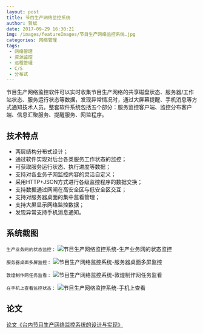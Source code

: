 ```yaml
---
layout: post
title: 节目生产网络监控系统
author: 贺斌
date: 2017-09-29 16:30:21
img: /images/featureImages/节目生产网络监控系统.jpg
categories: 网络管理
tags:
 - 网络管理
 - 资源监控
 - 远程管理
 - C/S
 - 分布式
---
```



节目生产网络监控软件可以实时收集节目生产网络的共享磁盘状态、服务器/工作站状态、服务运行状态等数据，发现异常情况时，通过大屏幕提醒、手机消息等方式通知技术人员。整套软件系统包括五个部分：服务监控客户端、监控分布客户端、信息汇聚服务、提醒服务、网监程序。

## 技术特点

- 两层结构分布式设计；
- 通过软件实现对后台各类服务工作状态的监控；
- 可获取服务运行状态、执行进度等数据；
- 支持对各业务子网监控内容的灵活自定义；
- 采用HTTP+JSON方式进行各级监控程序的数据交换；
- 支持数据通过网闸在高安全区与低安全区交互；
- 支持对服务器桌面的集中监看管理；
- 支持大屏显示网络监控数据；
- 发现异常支持手机消息通知。

## 系统截图

`生产业务网的状态监控：`
<img src="/images/节目生产网络监控系统-生产业务网的状态监控.png" alt="节目生产网络监控系统-生产业务网的状态监控" />

`服务器桌面多屏监控：`
<img src="/images/节目生产网络监控系统-服务器桌面多屏监控.png" alt="节目生产网络监控系统-服务器桌面多屏监控" />

`敦煌制作网任务监看：`
<img src="/images/节目生产网络监控系统-敦煌制作网任务监看.png" alt="节目生产网络监控系统-敦煌制作网任务监看" />

`在手机上查看监控状态：`
<img src="/images/节目生产网络监控系统-手机上查看.jpg" alt="节目生产网络监控系统-手机上查看" />

## 论文

[论文《台内节目生产网络监控系统的设计与实现》][论文地址]


[论文地址]:https://kns.cnki.net/kcms/detail/detail.aspx?filename=DSZM201901019&dbcode=CJFQ&dbname=CJFD2019&v=nObC302BMhD21XqCtCQ9Stk2bf5wgPBgvJ0kQdhJdu14j5CA2wSagVogRMLoMmDP
